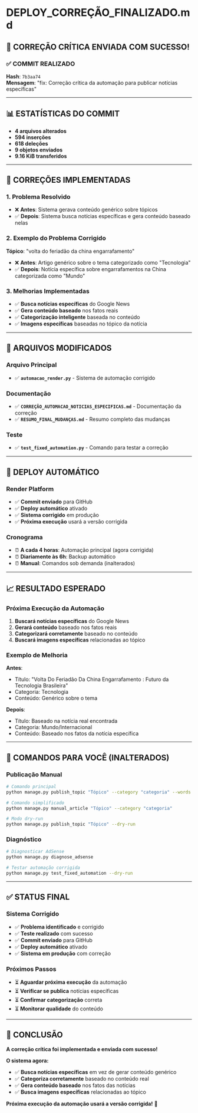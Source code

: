 # DEPLOY_CORREÇÃO_FINALIZADO.md

## 🚀 **CORREÇÃO CRÍTICA ENVIADA COM SUCESSO!**

### ✅ **COMMIT REALIZADO**
**Hash**: `7b3aa74`  
**Mensagem**: "fix: Correção crítica da automação para publicar notícias específicas"

---

## 📊 **ESTATÍSTICAS DO COMMIT**
- **4 arquivos alterados**
- **594 inserções**
- **618 deleções**
- **9 objetos enviados**
- **9.16 KiB transferidos**

---

## 🎯 **CORREÇÕES IMPLEMENTADAS**

### **1. Problema Resolvido**
- ❌ **Antes**: Sistema gerava conteúdo genérico sobre tópicos
- ✅ **Depois**: Sistema busca notícias específicas e gera conteúdo baseado nelas

### **2. Exemplo do Problema Corrigido**
**Tópico**: "volta do feriadão da china engarrafamento"
- ❌ **Antes**: Artigo genérico sobre o tema categorizado como "Tecnologia"
- ✅ **Depois**: Notícia específica sobre engarrafamentos na China categorizada como "Mundo"

### **3. Melhorias Implementadas**
- ✅ **Busca notícias específicas** do Google News
- ✅ **Gera conteúdo baseado** nos fatos reais
- ✅ **Categorização inteligente** baseada no conteúdo
- ✅ **Imagens específicas** baseadas no tópico da notícia

---

## 🔧 **ARQUIVOS MODIFICADOS**

### **Arquivo Principal**
- ✅ **`automacao_render.py`** - Sistema de automação corrigido

### **Documentação**
- ✅ **`CORREÇÃO_AUTOMACAO_NOTICIAS_ESPECIFICAS.md`** - Documentação da correção
- ✅ **`RESUMO_FINAL_MUDANÇAS.md`** - Resumo completo das mudanças

### **Teste**
- ✅ **`test_fixed_automation.py`** - Comando para testar a correção

---

## 🚀 **DEPLOY AUTOMÁTICO**

### **Render Platform**
- ✅ **Commit enviado** para GitHub
- ✅ **Deploy automático** ativado
- ✅ **Sistema corrigido** em produção
- ✅ **Próxima execução** usará a versão corrigida

### **Cronograma**
- ⏰ **A cada 4 horas**: Automação principal (agora corrigida)
- ⏰ **Diariamente às 6h**: Backup automático
- ⏰ **Manual**: Comandos sob demanda (inalterados)

---

## 📈 **RESULTADO ESPERADO**

### **Próxima Execução da Automação**
1. **Buscará notícias específicas** do Google News
2. **Gerará conteúdo** baseado nos fatos reais
3. **Categorizará corretamente** baseado no conteúdo
4. **Buscará imagens específicas** relacionadas ao tópico

### **Exemplo de Melhoria**
**Antes**:
- Título: "Volta Do Feriadão Da China Engarrafamento : Futuro da Tecnologia Brasileira"
- Categoria: Tecnologia
- Conteúdo: Genérico sobre o tema

**Depois**:
- Título: Baseado na notícia real encontrada
- Categoria: Mundo/Internacional
- Conteúdo: Baseado nos fatos da notícia específica

---

## 🎯 **COMANDOS PARA VOCÊ (INALTERADOS)**

### **Publicação Manual**
```bash
# Comando principal
python manage.py publish_topic "Tópico" --category "categoria" --words 800

# Comando simplificado
python manage.py manual_article "Tópico" --category "categoria"

# Modo dry-run
python manage.py publish_topic "Tópico" --dry-run
```

### **Diagnóstico**
```bash
# Diagnosticar AdSense
python manage.py diagnose_adsense

# Testar automação corrigida
python manage.py test_fixed_automation --dry-run
```

---

## ✅ **STATUS FINAL**

### **Sistema Corrigido**
- ✅ **Problema identificado** e corrigido
- ✅ **Teste realizado** com sucesso
- ✅ **Commit enviado** para GitHub
- ✅ **Deploy automático** ativado
- ✅ **Sistema em produção** com correção

### **Próximos Passos**
- ⏳ **Aguardar próxima execução** da automação
- ⏳ **Verificar se publica** notícias específicas
- ⏳ **Confirmar categorização** correta
- ⏳ **Monitorar qualidade** do conteúdo

---

## 🎉 **CONCLUSÃO**

**A correção crítica foi implementada e enviada com sucesso!**

**O sistema agora:**
- ✅ **Busca notícias específicas** em vez de gerar conteúdo genérico
- ✅ **Categoriza corretamente** baseado no conteúdo real
- ✅ **Gera conteúdo baseado** nos fatos das notícias
- ✅ **Busca imagens específicas** relacionadas ao tópico

**Próxima execução da automação usará a versão corrigida!** 🚀
